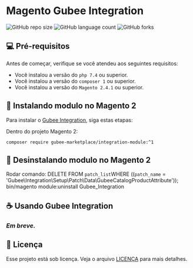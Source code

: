 # Magento Gubee Integration 

![GitHub repo size](https://img.shields.io/github/repo-size/gubee-marketplace/gubee-magento-m2?style=for-the-badge)
![GitHub language count](https://img.shields.io/github/languages/count/gubee-marketplace/gubee-magento-m2?style=for-the-badge)
![GitHub forks](https://img.shields.io/github/forks/gubee-marketplace/gubee-magento-m2?style=for-the-badge)


## 💻 Pré-requisitos

Antes de começar, verifique se você atendeu aos seguintes requisitos:

- Você instalou a versão  do `php 7.4` ou superior.
- Você instalou a versão  do `composer 1` ou superior.
- Você instalou a versão  do `Magento 2.4.1` ou superior.

## 🚀 Instalando modulo no Magento 2

Para instalar o [Gubee Integration](https://github.com/maco-studios/gubee-integration), siga estas etapas:

Dentro do projeto Magento 2:

```shell
composer require gubee-marketplace/integration-module:^1
```
## 🚀 Desinstalando modulo no Magento 2
Rodar comando: DELETE FROM `patch_list`WHERE ((`patch_name` = 'Gubee\Integration\Setup\Patch\Data\GubeeCatalogProductAttribute'));
bin/magento module:uninstall Gubee_Integration


## ☕ Usando Gubee Integration

### _Em breve._

## 📝 Licença

Esse projeto está sob licença. Veja o arquivo [LICENÇA](LICENSE.md) para mais detalhes.
